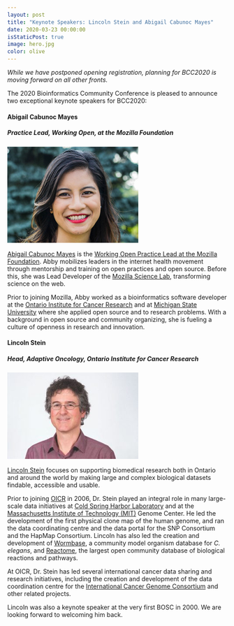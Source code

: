 ```yaml
---
layout: post
title: "Keynote Speakers: Lincoln Stein and Abigail Cabunoc Mayes"
date: 2020-03-23 00:00:00
isStaticPost: true
image: hero.jpg
color: olive
---
```


*While we have postponed opening registration, planning for BCC2020 is moving forward on all other fronts.*

The 2020 Bioinformatics Community Conference is pleased to announce two exceptional keynote speakers for BCC2020:

#### Abigail Cabunoc Mayes

##### Practice Lead, Working Open, at the Mozilla Foundation

<div class="pull-right">
<img src="../img/people/abby-cabunoc-mayes.jpg" alt="Abigail Cabunoc Mayes" />
</div>

[Abigail Cabunoc Mayes](https://acabunoc.github.io/) is the [Working Open Practice Lead at the Mozilla Foundation](https://foundation.mozilla.org/en/initiatives/open-leadership-events/). Abby mobilizes leaders in the internet health movement through mentorship and training on open practices and open source. Before this, she was Lead Developer of the [Mozilla Science Lab](https://science.mozilla.org/), transforming science on the web.

Prior to joining Mozilla, Abby worked as a bioinformatics software developer at the [Ontario Institute for Cancer Research](https://oicr.on.ca/) and at [Michigan State University](https://msu.edu/) where she applied open source and to research problems. With a background in open source and community organizing, she is fueling a culture of openness in research and innovation.


#### Lincoln Stein

##### Head, Adaptive Oncology, Ontario Institute for Cancer Research

<img class="pull-right" src="../img/people/lincoln-stein.jpg" alt="Lincoln Stein" />

[Lincoln Stein](https://oicr.on.ca/investigators/lincoln-stein/) focuses on supporting biomedical research both in Ontario and around the world by making large and complex biological datasets findable, accessible and usable.

Prior to joining [OICR](https://oicr.on.ca/) in 2006, Dr. Stein played an integral role in many large-scale data initiatives at [Cold Spring Harbor Laboratory](https://www.cshl.edu/) and at the [Massachusetts Institute of Technology (MIT)](http://www.mit.edu/) Genome Center. He led the development of the first physical clone map of the human genome, and ran the data coordinating centre and the data portal for the SNP Consortium and the HapMap Consortium. Lincoln has also led the creation and development of [Wormbase](https://wormbase.org/), a community model organism database for *C. elegans*, and [Reactome](https://reactome.org/), the largest open community database of biological reactions and pathways.

At OICR, Dr. Stein has led several international cancer data sharing and research initiatives, including the creation and development of the data coordination centre for the [International Cancer Genome Consortium](https://icgc.org/) and other related projects. 

Lincoln was also a keynote speaker at the very first BOSC in 2000.  We are looking forward to welcoming him back.